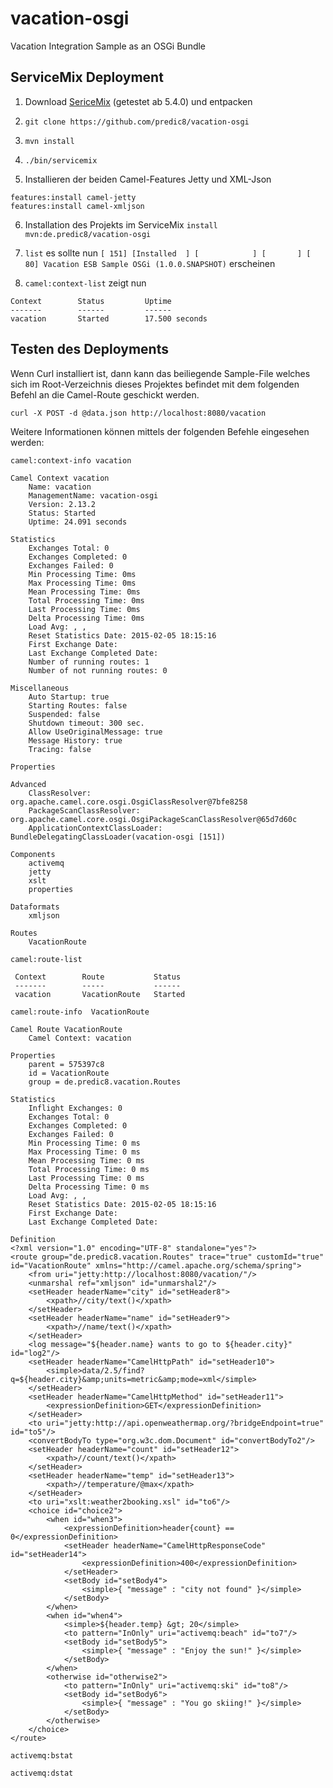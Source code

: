 # vacation-osgi
Vacation Integration Sample as an OSGi Bundle

## ServiceMix Deployment

1. Download <a href="http://example.com/">SericeMix</a> (getestet ab 5.4.0) und entpacken

2. ``` git clone https://github.com/predic8/vacation-osgi ```

3. ``` mvn install ```

4. ``` ./bin/servicemix ```

5. Installieren der beiden Camel-Features Jetty und XML-Json
  ```
  features:install camel-jetty
  features:install camel-xmljson 
  ```
6. Installation des Projekts im ServiceMix
  ```install mvn:de.predic8/vacation-osgi```

7. ``` list ```
  es sollte nun 
  ``` [ 151] [Installed  ] [            ] [       ] [   80] Vacation ESB Sample OSGi (1.0.0.SNAPSHOT) ```
  erscheinen
  
8. ``` camel:context-list ``` zeigt nun
  ``` 
 Context        Status         Uptime          
 -------        ------         ------          
 vacation       Started        17.500 seconds 
  ```

## Testen des Deployments
Wenn Curl installiert ist, dann kann das beiliegende Sample-File welches sich im Root-Verzeichnis dieses Projektes befindet mit dem folgenden Befehl an die Camel-Route geschickt werden.

``` curl -X POST -d @data.json http://localhost:8080/vacation ```


Weitere Informationen können mittels der folgenden Befehle eingesehen werden: 

```
camel:context-info vacation

Camel Context vacation
	Name: vacation
	ManagementName: vacation-osgi
	Version: 2.13.2
	Status: Started
	Uptime: 24.091 seconds

Statistics
	Exchanges Total: 0
	Exchanges Completed: 0
	Exchanges Failed: 0
	Min Processing Time: 0ms
	Max Processing Time: 0ms
	Mean Processing Time: 0ms
	Total Processing Time: 0ms
	Last Processing Time: 0ms
	Delta Processing Time: 0ms
	Load Avg: , , 
	Reset Statistics Date: 2015-02-05 18:15:16
	First Exchange Date:
	Last Exchange Completed Date:
	Number of running routes: 1
	Number of not running routes: 0

Miscellaneous
	Auto Startup: true
	Starting Routes: false
	Suspended: false
	Shutdown timeout: 300 sec.
	Allow UseOriginalMessage: true
	Message History: true
	Tracing: false

Properties

Advanced
	ClassResolver: org.apache.camel.core.osgi.OsgiClassResolver@7bfe8258
	PackageScanClassResolver: org.apache.camel.core.osgi.OsgiPackageScanClassResolver@65d7d60c
	ApplicationContextClassLoader: BundleDelegatingClassLoader(vacation-osgi [151])

Components
	activemq
	jetty
	xslt
	properties

Dataformats
	xmljson

Routes
	VacationRoute
```
```
camel:route-list 

 Context        Route           Status   
 -------        -----           ------   
 vacation       VacationRoute   Started  
````
```
camel:route-info  VacationRoute

Camel Route VacationRoute
	Camel Context: vacation

Properties
	parent = 575397c8
	id = VacationRoute
	group = de.predic8.vacation.Routes

Statistics
	Inflight Exchanges: 0
	Exchanges Total: 0
	Exchanges Completed: 0
	Exchanges Failed: 0
	Min Processing Time: 0 ms
	Max Processing Time: 0 ms
	Mean Processing Time: 0 ms
	Total Processing Time: 0 ms
	Last Processing Time: 0 ms
	Delta Processing Time: 0 ms
	Load Avg: , , 
	Reset Statistics Date: 2015-02-05 18:15:16
	First Exchange Date:
	Last Exchange Completed Date:

Definition
<?xml version="1.0" encoding="UTF-8" standalone="yes"?>
<route group="de.predic8.vacation.Routes" trace="true" customId="true" id="VacationRoute" xmlns="http://camel.apache.org/schema/spring">
    <from uri="jetty:http://localhost:8080/vacation/"/>
    <unmarshal ref="xmljson" id="unmarshal2"/>
    <setHeader headerName="city" id="setHeader8">
        <xpath>//city/text()</xpath>
    </setHeader>
    <setHeader headerName="name" id="setHeader9">
        <xpath>//name/text()</xpath>
    </setHeader>
    <log message="${header.name} wants to go to ${header.city}" id="log2"/>
    <setHeader headerName="CamelHttpPath" id="setHeader10">
        <simple>data/2.5/find?q=${header.city}&amp;units=metric&amp;mode=xml</simple>
    </setHeader>
    <setHeader headerName="CamelHttpMethod" id="setHeader11">
        <expressionDefinition>GET</expressionDefinition>
    </setHeader>
    <to uri="jetty:http://api.openweathermap.org/?bridgeEndpoint=true" id="to5"/>
    <convertBodyTo type="org.w3c.dom.Document" id="convertBodyTo2"/>
    <setHeader headerName="count" id="setHeader12">
        <xpath>//count/text()</xpath>
    </setHeader>
    <setHeader headerName="temp" id="setHeader13">
        <xpath>//temperature/@max</xpath>
    </setHeader>
    <to uri="xslt:weather2booking.xsl" id="to6"/>
    <choice id="choice2">
        <when id="when3">
            <expressionDefinition>header{count} == 0</expressionDefinition>
            <setHeader headerName="CamelHttpResponseCode" id="setHeader14">
                <expressionDefinition>400</expressionDefinition>
            </setHeader>
            <setBody id="setBody4">
                <simple>{ "message" : "city not found" }</simple>
            </setBody>
        </when>
        <when id="when4">
            <simple>${header.temp} &gt; 20</simple>
            <to pattern="InOnly" uri="activemq:beach" id="to7"/>
            <setBody id="setBody5">
                <simple>{ "message" : "Enjoy the sun!" }</simple>
            </setBody>
        </when>
        <otherwise id="otherwise2">
            <to pattern="InOnly" uri="activemq:ski" id="to8"/>
            <setBody id="setBody6">
                <simple>{ "message" : "You go skiing!" }</simple>
            </setBody>
        </otherwise>
    </choice>
</route>
````
```
activemq:bstat 

```
```
activemq:dstat 
```
